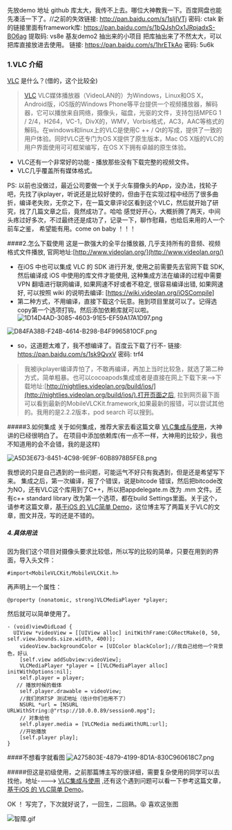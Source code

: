 先放demo 地址  github 库太大，我传不上去。哪位大神教我一下。百度网盘也能先凑活一下了。//之前的失效链接: http://pan.baidu.com/s/1sljIVTj 密码: ctak  新的链接里面有framework库: https://pan.baidu.com/s/1bQJshOx1JRpjadxS-BO6ag 提取码: vs8e
基友demo2 抽出来的小项目 把库抽出来了不然太大，可以把库直接放进去使用。
链接: https://pan.baidu.com/s/1hrETkAo 密码: 5u6k
###  1.VLC 介绍
[VLC](http://www.videolan.org/vlc/) 是什么？(借的，这个比较全)
>[VLC](https://code.videolan.org/videolan/VLCKit.git) VLC媒体播放器（VideoLAN的）为Windows，Linux和OS X，Android版，iOS版的Windows Phone等平台提供一个视频播放器，解码器，它可以播放来自网络，摄像头，磁盘，光驱的文件，支持包括MPEG 1 / 2/4，H264，VC-1，DivX的，WMV，Vorbis格式，AC3，AAC等格式的解码。在windows和linux上的VLC是使用C ++ / Qt的写成，提供了一致的用户体验。同时VLC还专门为OS X提供了原生版本，Mac OS X版的VLC的用户界面使用可可框架编写，在OS X下拥有卓越的原生体验。
 - VLC还有一个非常好的功能 - 播放那些没有下载完整的视频文件。
 - VLC几乎覆盖所有媒体格式。


PS:   以前也没做过，最近公司要做一个关于火车摄像头的App，没办法，找轮子吧，先找了ijkplayer，听说还是比较好使的，但由于在实现过程中经历了很多曲折，编译老失败，无奈之下，在一篇文章评论区看到这个VLC，然后就开始了研究，找了几篇文章之后，竟然成功了。哈哈 感觉好开心，大概折腾了两天，中间头疼过好多次，不过最终还是成功了，记录一下，聊作慰藉，也给后来用的人一个前车之鉴，
希望能有用。come on baby ！！！

####2.怎么下载使用
这是一款强大的全平台播放器, 几乎支持所有的音频、视频格式文件播放, 官网地址:[http://www.videolan.org/](http://www.videolan.org/)
- 在iOS 中也可以集成 VLC 的 SDK 进行开发, 使用之前需要先去官网下载 SDK, 然后编译成 iOS 中使用的库文件才能使用, 这种集成方法在编译的过程中需要 VPN 翻墙进行联网编译, 如果网速不好或者不稳定, 很容易编译出错, 如果网速好, 可以按照 wiki 的说明去编译: [https://wiki.videolan.org/iOSCompile]
-  第二种方式，不用编译，直接下载这个玩意。拖到项目里就可以了。记得选copy第一个选项打钩。然后添加依赖库就可以啦。
![1D14D4AD-3085-4603-91E5-EF59A17A1D97.png](http://upload-images.jianshu.io/upload_images/1761100-ceb93b8e704cd91a.png?imageMogr2/auto-orient/strip%7CimageView2/2/w/1240)


![D84FA38B-F24B-4614-B298-B4F9965810CF.png](http://upload-images.jianshu.io/upload_images/1761100-3ca1153dfb85b558.png?imageMogr2/auto-orient/strip%7CimageView2/2/w/1240)
 - so，这道题太难了，我不想编译了。百度云下载了行不- 链接: https://pan.baidu.com/s/1sk9QvxV 密码: trf4

> 我被ijkplayer编译弄怕了，不敢再编译，再加上当时比较急，就选了第二种方式，简单粗暴。也可以cocoapods集成或者是直接在网上下载下来-->下载地址:[http://nightlies.videolan.org/build/ios/](http://nightlies.videolan.org/build/ios/).打开页面之后, 拉到网页最下面可以看到最新的MobileVLCKit.framework,如果最新的报错，可以尝试其他的。我用的是2.2.2版本，pod search 可以搜到。

#####3.如何集成
关于如何集成，推荐大家去看这篇文章 [VLC集成与使用](http://www.jianshu.com/p/178627b085c3)，大神讲的已经很明白了。
在项目中添加依赖库(有一点不一样，大神用的比较少，我也不知道用的会不会错，我的是这样)

![A5D3E673-8451-4C98-9E9F-60B8978B5FE8.png](http://upload-images.jianshu.io/upload_images/1761100-6fe5c89244b68e6a.png?imageMogr2/auto-orient/strip%7CimageView2/2/w/1240)

我想说的只是自己遇到的一些问题，可能运气不好只有我遇到，但是还是希望写下来。
集成之后，第一次编译，报了个错误，说是bitcode 错误，然后把bitcode改为NO，还有VLC这个库用到了C++，所以把appdelegate.m 改为 .mm 文件。还有c++ standard library 改为第一个选项，都在build Settings里面。关于这个，请参考这篇文章，[基于iOS 的 VLC简单 Demo](http://blog.csdn.net/crash_zo/article/details/51459604)，这位博主写了两篇关于VLC的文章，图文并茂，写的还是不错的。
##### 4.具体用法
因为我们这个项目对摄像头要求比较低，所以写的比较的简单，只要在用到的界面，导入头文件：
```
#import<MobileVLCKit/MobileVLCKit.h>
```
再声明上一个属性：
```
@property (nonatomic, strong)VLCMediaPlayer *player;

```
然后就可以简单使用了。
```
- (void)viewDidLoad {  
  UIView *videoView = [[UIView alloc] initWithFrame:CGRectMake(0, 50, self.view.bounds.size.width, 400)];
    videoView.backgroundColor = [UIColor blackColor];//我自己给他一个背景色，好认
    [self.view addSubview:videoView];
    VLCMediaPlayer *player = [[VLCMediaPlayer alloc] initWithOptions:nil];
    self.player = player;
   // 播放时候的载体
    self.player.drawable = videoView;
    //我们的RTSP 测试地址（估计你们也用不了）
    NSURL *url = [NSURL URLWithString:@"rtsp://10.0.0.89/session0.mpg"];
    // 对象给他
    self.player.media = [VLCMedia mediaWithURL:url];
    //开始播放
    [self.player play];
}
```
####不想看字就看图
![A275803E-4879-4199-8D1A-830C960618C7.png](http://upload-images.jianshu.io/upload_images/1761100-a4582d074b315b3d.png?imageMogr2/auto-orient/strip%7CimageView2/2/w/1240)

#####但这是初级使用，之前那篇博主写的很详细，需要复杂使用的同学可以去找他，地址----> [VLC集成与使用](http://www.jianshu.com/p/178627b085c3)
,还有这个遇到问题可以看一下参考这篇文章，[基于iOS 的 VLC简单 Demo](http://blog.csdn.net/crash_zo/article/details/51459604)。

OK ！ 写完了，下次就好说了，一回生，二回熟。😝 喜欢这张图

![智障.gif](http://upload-images.jianshu.io/upload_images/1761100-25e2c10313385653.gif?imageMogr2/auto-orient/strip)
